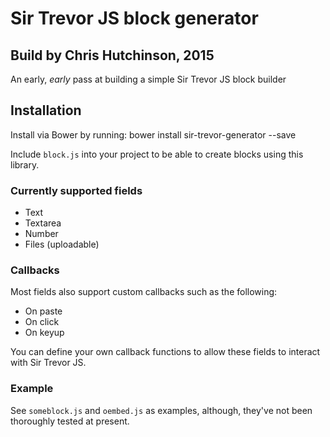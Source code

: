 # Sir Trevor JS block generator

## Build by Chris Hutchinson, 2015

An early, *early* pass at building a simple Sir Trevor JS block builder

## Installation

Install via Bower by running:
	bower install sir-trevor-generator --save

Include `block.js` into your project to be able to create blocks using this library.

### Currently supported fields

- Text
- Textarea
- Number 
- Files (uploadable)

### Callbacks

Most fields also support custom callbacks such as the following:
- On paste
- On click
- On keyup

You can define your own callback functions to allow these fields to interact with Sir Trevor JS.

### Example

See `someblock.js` and `oembed.js` as examples, although, they've not been thoroughly tested at present.